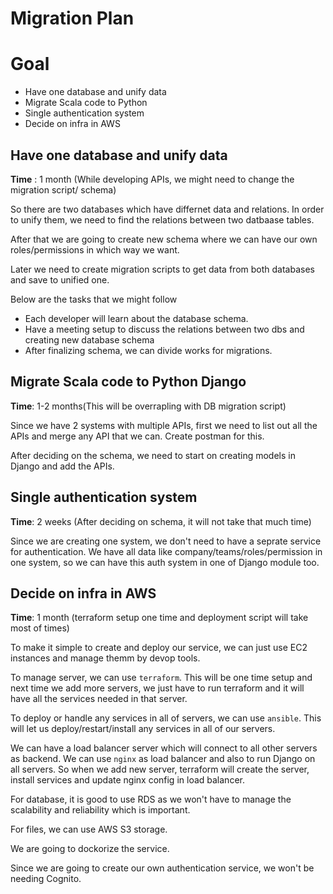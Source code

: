 # Migration Plan

# Goal
- Have one database and unify data
- Migrate Scala code to Python
- Single authentication system
- Decide on infra in AWS

## Have one database and unify data

**Time** : 1 month (While developing APIs, we might need to change the migration script/ schema)

So there are two databases which have differnet data and relations. In order to unify them, we need to find the relations between two datbaase tables.

After that we are going to create new schema where we can have our own roles/permissions in which way we want. 

Later we need to create migration scripts to get data from both databases and save to unified one.

Below are the tasks that we might follow

- Each developer will learn about the database schema.
- Have a meeting setup to discuss the relations between two dbs and creating new database schema
- After finalizing schema, we can divide works for migrations.

## Migrate Scala code to Python Django

**Time**: 1-2 months(This will be overrapling with DB migration script)

Since we have 2 systems with multiple APIs, first we need to list out all the APIs and merge any API that we can. Create postman for this.

After deciding on the schema, we need to start on creating models in Django and add the APIs.

## Single authentication system 

**Time**: 2 weeks (After deciding on schema, it will not take that much time)

Since we are creating one system, we don't need to have a seprate service for authentication. We have all data like company/teams/roles/permission in one system, 
so we can have this auth system in one of Django module too.

## Decide on infra in AWS

**Time**: 1 month (terraform setup one time and deployment script will take most of times)

To make it simple to create and deploy our service, we can just use EC2 instances and manage themm by devop tools.

To manage server, we can use `terraform`. This will be one time setup and next time we add more servers, we just have to run terraform and it will have all the services needed in that server.

To deploy or handle any services in all of servers, we can use `ansible`. This will let us deploy/restart/install any services in all of our servers.

We can have a load balancer server which will connect to all other servers as backend. We can use `nginx` as load balancer and also to run Django on all servers.
So when we add new server, terraform will create the server, install services and update nginx config in load balancer.

For database, it is good to use RDS as we won't have to manage the scalability and reliability which is important. 

For files, we can use AWS S3 storage.

We are going to dockorize the service. 

Since we are going to create our own authentication service, we won't be needing Cognito.

